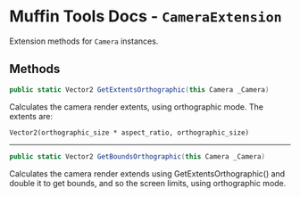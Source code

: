# Muffin Tools Docs - `CameraExtension`

Extension methods for `Camera` instances.

## Methods

```cs
public static Vector2 GetExtentsOrthographic(this Camera _Camera)
```

Calculates the camera render extents, using orthographic mode. The extents are:

`Vector2(orthographic_size * aspect_ratio, orthographic_size)`

---

```cs
public static Vector2 GetBoundsOrthographic(this Camera _Camera)
```

Calculates the camera render extends using GetExtentsOrthographic() and double it to get bounds, and so the screen limits, using orthographic mode.